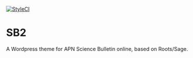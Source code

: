 [![StyleCI](https://styleci.io/repos/49938091/shield?branch=master)](https://styleci.io/repos/110089991)

# SB2

A Wordpress theme for APN Science Bulletin online, based on Roots/Sage.
